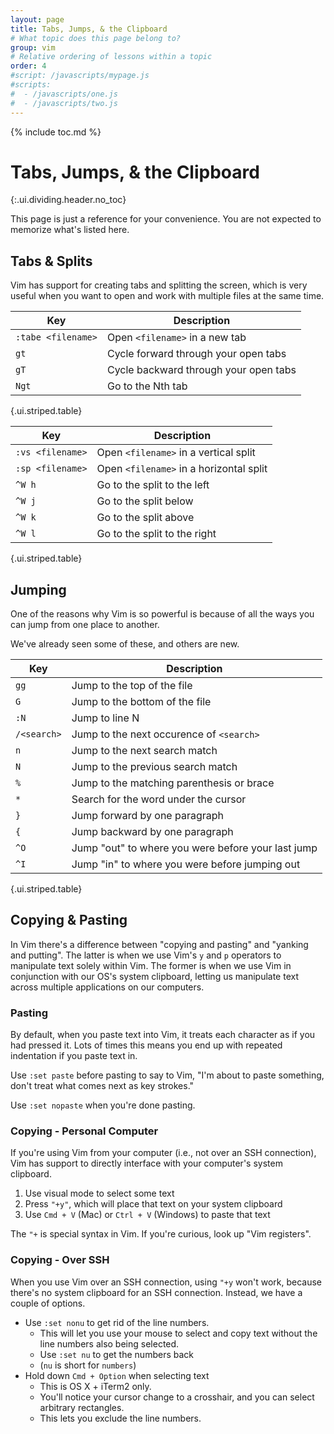 ```yaml
---
layout: page
title: Tabs, Jumps, & the Clipboard
# What topic does this page belong to?
group: vim
# Relative ordering of lessons within a topic
order: 4
#script: /javascripts/mypage.js
#scripts:
#  - /javascripts/one.js
#  - /javascripts/two.js
---
```



{% include toc.md %}

# Tabs, Jumps, & the Clipboard
{:.ui.dividing.header.no_toc}

This page is just a reference for your convenience. You are not expected to
memorize what's listed here.

## Tabs & Splits

Vim has support for creating tabs and splitting the screen, which is very useful
when you want to open and work with multiple files at the same time.

| Key | Description |
| --- | ----------- |
| `:tabe <filename>` | Open `<filename>` in a new tab |
| `gt` | Cycle forward through your open tabs |
| `gT` | Cycle backward through your open tabs |
| `Ngt` | Go to the Nth tab |
{.ui.striped.table}

| Key | Description |
| --- | ----------- |
| `:vs <filename>` | Open `<filename>` in a vertical split |
| `:sp <filename>` | Open `<filename>` in a horizontal split |
| `^W h` | Go to the split to the left |
| `^W j` | Go to the split below |
| `^W k` | Go to the split above |
| `^W l` | Go to the split to the right |
{.ui.striped.table}


## Jumping

One of the reasons why Vim is so powerful is because of all the ways you can
jump from one place to another.

We've already seen some of these, and others are new.

| Key | Description |
| --- | ----------- |
| `gg` | Jump to the top of the file |
| `G` | Jump to the bottom of the file |
| `:N` | Jump to line N |
| `/<search>` | Jump to the next occurence of `<search>` |
| `n` | Jump to the next search match |
| `N` | Jump to the previous search match |
| `%` | Jump to the matching parenthesis or brace |
| `*` | Search for the word under the cursor |
| `}` | Jump forward by one paragraph |
| `{` | Jump backward by one paragraph |
| `^O` | Jump "out" to where you were before your last jump |
| `^I` | Jump "in" to where you were before jumping out |
{.ui.striped.table}


## Copying & Pasting

In Vim there's a difference between "copying and pasting" and "yanking and
putting". The latter is when we use Vim's `y` and `p` operators to manipulate
text solely within Vim. The former is when we use Vim in conjunction with our
OS's system clipboard, letting us manipulate text across multiple applications
on our computers.

### Pasting

By default, when you paste text into Vim, it treats each character as if you had
pressed it. Lots of times this means you end up with repeated indentation if you
paste text in.

Use `:set paste` before pasting to say to Vim, "I'm about to paste something,
don't treat what comes next as key strokes."

Use `:set nopaste` when you're done pasting.

### Copying - Personal Computer

If you're using Vim from your computer (i.e., not over an SSH connection), Vim
has support to directly interface with your computer's system clipboard.

1. Use visual mode to select some text
1. Press `"+y"`, which will place that text on your system clipboard
1. Use `Cmd + V` (Mac) or `Ctrl + V` (Windows) to paste that text

The `"+` is special syntax in Vim. If you're curious, look up "Vim registers".

### Copying - Over SSH

When you use Vim over an SSH connection, using `"+y` won't work, because there's
no system clipboard for an SSH connection. Instead, we have a couple of options.

- Use `:set nonu` to get rid of the line numbers.
  - This will let you use your mouse to select and copy text without the line
    numbers also being selected.
  - Use `:set nu` to get the numbers back
  - (`nu` is short for `numbers`)
- Hold down `Cmd + Option` when selecting text
  - This is OS X + iTerm2 only.
  - You'll notice your cursor change to a crosshair, and you can select
    arbitrary rectangles.
  - This lets you exclude the line numbers.

